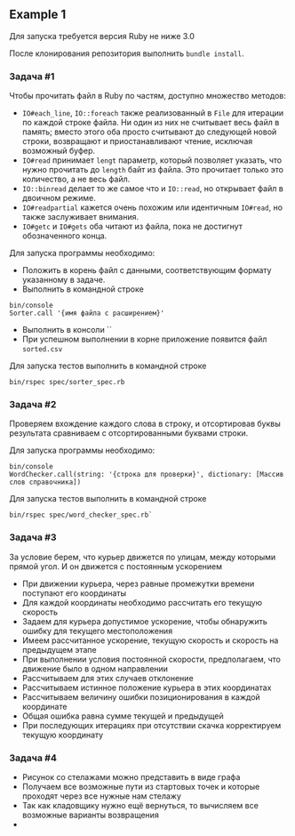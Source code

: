 ## Example 1

Для запуска требуется версия Ruby не ниже 3.0

После клонирования репозитория выполнить `bundle install`.

### Задача #1

Чтобы прочитать файл в Ruby по частям, доступно множество методов:
* `IO#each_line`, `IO::foreach` также реализованный в `File` для итерации по каждой строке файла. Ни один из них не считывает весь файл в память; вместо этого оба просто считывают до следующей новой строки, возвращают и приостанавливают чтение, исключая возможный буфер.
* `IO#read` принимает `lengt` параметр, который позволяет указать, что нужно прочитать до `length` байт из файла. Это прочитает только это количество, а не весь файл.
* `IO::binread` делает то же самое что и `IO::read`, но открывает файл в двоичном режиме.
* `IO#readpartial` кажется очень похожим или идентичным `IO#read`, но также заслуживает внимания.
* `IO#getc` и `IO#gets` оба читают из файла, пока не достигнут обозначенного конца.

Для запуска программы необходимо:
* Положить в корень файл с данными, соответствующим формату указанному в задаче.
* Выполнить в командной строке 
```console
bin/console
Sorter.call '{имя файла с расширением}'
```
* Выполнить в консоли ``
* При успешном выполнении в корне приложение появится файл `sorted.csv`

Для запуска тестов выполнить в командной строке
```console
bin/rspec spec/sorter_spec.rb
```

### Задача #2

Проверяем вхождение каждого слова в строку, и отсортировав буквы результата сравниваем с отсортированными буквами строки.

Для запуска программы необходимо:
```console
bin/console
WordChecker.call(string: '{строка для проверки}', dictionary: [Массив слов справочника])
```

Для запуска тестов выполнить в командной строке
```console
bin/rspec spec/word_checker_spec.rb`
```

### Задача #3

За условие берем, что курьер движется по улицам, между которыми прямой угол. И он движется с постоянным ускорением

* При движении курьера, через равные промежутки времени поступают его координаты
* Для каждой координаты необходимо рассчитать его текущую скорость
* Задаем для курьера допустимое ускорение, чтобы обнаружить ошибку для текущего местоположения
* Имеем рассчитанное ускорение, текущую скорость и скорость на предыдущем этапе
* При выполнении условия постоянной скорости, предполагаем, что движение было в одном направлении
* Рассчитываем для этих случаев отклонение
* Рассчитываем истинное положение курьера в этих координатах
* Рассчитываем величину ошибки позиционирования в каждой координате
* Общая ошибка равна сумме текущей и предыдущей
* При последующих итерациях при отсутствии скачка корректируем текущую координату

### Задача #4

* Рисунок со стелажами можно представить в виде графа
* Получаем все возможные пути из стартовых точек и которые проходят через все нужные нам стелажy
* Так как кладовщику нужно ещё вернуться, то вычисляем все возможные варианты возвращения
* 
